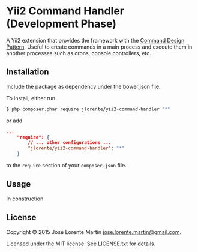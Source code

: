 Yii2 Command Handler (Development Phase)
========================================

A Yii2 extension that provides the framework with the [Command Design Pattern](http://www.oodesign.com/command-pattern.html). 
Useful to create commands in a main process and execute them in another processes 
such as crons, console controllers, etc.

## Installation

Include the package as dependency under the bower.json file.

To install, either run

```bash
$ php composer.phar require jlorente/yii2-command-handler "*"
```

or add

```json
...
    "require": {
        // ... other configurations ...
        "jlorente/yii2-command-handler": "*"
    }
```

to the ```require``` section of your `composer.json` file.

## Usage

In construction

## License 
Copyright &copy; 2015 José Lorente Martín <jose.lorente.martin@gmail.com>.

Licensed under the MIT license. See LICENSE.txt for details.